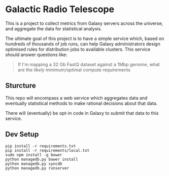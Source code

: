 # Galactic Radio Telescope

This is a project to collect metrics from Galaxy servers across the universe,
and aggregate the data for statistical analysis.

The ultimate goal of this project is to have a simple service which, based on
hundreds of thousands of job runs, can help Galaxy administrators design
optimised rules for distribution jobs to available clusters. This service
should answer questions like:

> If I'm mapping a 32 Gb FastQ dataset against a 1Mbp genome, what are the *likely* minimum/optimal compute requirements

## Sturcture

This repo will encompass a web service which aggregates data and eventually
statistical methods to make rational decisions about that data.

There will (eventually) be opt-in code in Galaxy to submit that data to this
service.

## Dev Setup

```console
pip install -r requirements.txt
pip install -r requirements/local.txt
sudo npm install -g bower
python managedb.py bower install
python managedb.py syncdb
python managedb.py runserver
```



